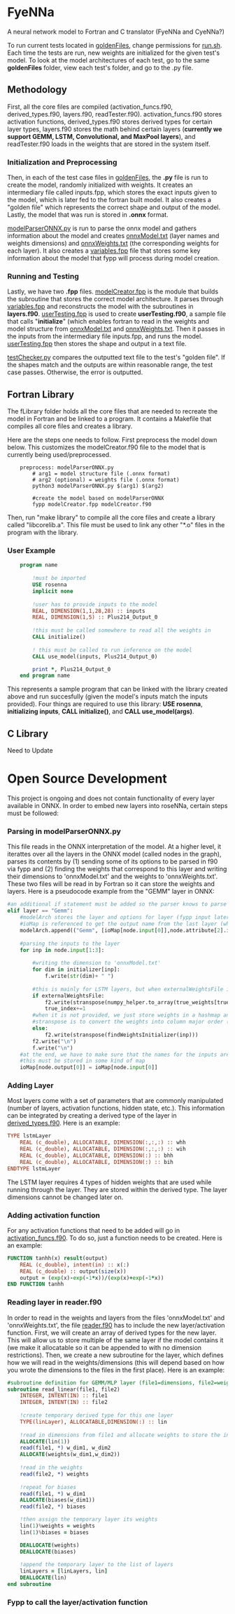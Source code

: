 # FyeNNa
A neural network model to Fortran and C translator (FyeNNa and CyeNNa?)

To run current tests located in [goldenFiles](https://github.com/comp-physics/FyeNNa/tree/develop/goldenFiles), change permissions for [run.sh](https://github.com/comp-physics/FyeNNa/blob/develop/run.sh). Each time the tests are run, new weights are initialized for the given test's model. To look at the model architectures of each test, go to the same **goldenFiles** folder, view each test's folder, and go to the .py file.

## Methodology
First, all the core files are compiled (activation_funcs.f90, derived_types.f90, layers.f90, readTester.f90). activation_funcs.f90 stores activation functions, derived_types.f90 stores derived types for certain layer types, layers.f90 stores the math behind certain layers (**currently we support GEMM, LSTM, Convolutional, and MaxPool layers**), and readTester.f90 loads in the weights that are stored in the system itself.

### Initialization and Preprocessing
Then, in each of the test case files in [goldenFiles](https://github.com/comp-physics/FyeNNa/tree/develop/goldenFiles), the **.py** file is run to create the model, randomly initialized with weights. It creates an intermediary file called inputs.fpp, which stores the exact inputs given to the model, which is later fed to the fortran built model. It also creates a "golden file" which represents the correct shape and output of the model. Lastly, the model that was run is stored in **.onnx** format.

[modelParserONNX.py](https://github.com/comp-physics/FyeNNa/blob/develop/modelParserONNX.py) is run to parse the onnx model and gathers information about the model and creates [onnxModel.txt](https://github.com/comp-physics/FyeNNa/blob/develop/onnxModel.txt) (layer names and weights dimensions) and [onnxWeights.txt](https://github.com/comp-physics/FyeNNa/blob/develop/onnxWeights.txt) (the corresponding weights for each layer). It also creates a [variables.fpp](https://github.com/comp-physics/FyeNNa/blob/develop/variables.fpp) file that stores some key information about the model that fypp will process during model creation.

### Running and Testing
Lastly, we have two **.fpp** files. [modelCreator.fpp](https://github.com/comp-physics/FyeNNa/blob/develop/modelCreator.fpp) is the module that builds the subroutine that stores the correct model architecture. It parses through [variables.fpp](https://github.com/comp-physics/FyeNNa/blob/develop/variables.fpp) and reconstructs the model with the subroutines in **layers.f90**. [userTesting.fpp](https://github.com/comp-physics/FyeNNa/blob/develop/userTesting.fpp) is used to create **userTesting.f90**, a sample file that calls "**initialize**" (which enables fortran to read in the weights and model structure from [onnxModel.txt](https://github.com/comp-physics/FyeNNa/blob/develop/onnxModel.txt) and [onnxWeights.txt](https://github.com/comp-physics/FyeNNa/blob/develop/onnxWeights.txt). Then it passes in the inputs from the intermediary file inputs.fpp, and runs the model. [userTesting.fpp](https://github.com/comp-physics/FyeNNa/blob/develop/userTesting.fpp) then stores the shape and output in a text file.


[testChecker.py](https://github.com/comp-physics/FyeNNa/blob/develop/goldenFiles/testChecker.py) compares the outputted text file to the test's "golden file". If the shapes match and the outputs are within reasonable range, the test case passes. Otherwise, the error is outputted.


## Fortran Library
The fLibrary folder holds all the core files that are needed to recreate the model in Fortran and be linked to a program. It contains a Makefile that compiles all core files and creates a library. 

Here are the steps one needs to follow. First preprocess the model down below. This customizes the modelCreator.f90 file to the model that is currently being used/preprocessed.

```make
    preprocess: modelParserONNX.py
        # arg1 = model structure file (.onnx format)
        # arg2 (optional) = weights file (.onnx format)
        python3 modelParserONNX.py $(arg1) $(arg2)

        #create the model based on modelParserONNX
        fypp modelCreator.fpp modelCreator.f90
```
Then, run "make library" to compile all the core files and create a library called "libcorelib.a". This file must be used to link any other "*.o" files in the program with the library. 

### User Example

``` fortran
    program name
        
        !must be imported
        USE rosenna
        implicit none
        
        !user has to provide inputs to the model
        REAL, DIMENSION(1,1,28,28) :: inputs
        REAL, DIMENSION(1,5) :: Plus214_Output_0
        
        !this must be called somewhere to read all the weights in
        CALL initialize()
        
        ! this must be called to run inference on the model
        CALL use_model(inputs, Plus214_Output_0)

        print *, Plus214_Output_0
    end program name
```
This represents a sample program that can be linked with the library created above and run succesfully (given the model's inputs match the inputs provided). Four things are required to use this library: **USE rosenna**, **initializing inputs**, **CALL initialize()**, and **CALL use_model(args)**.

## C Library
Need to Update


# Open Source Development
This project is ongoing and does not contain functionality of every layer available in ONNX. In order to embed new layers into roseNNa, certain steps must be followed:

### Parsing in modelParserONNX.py
This file reads in the ONNX interpretation of the model. At a higher level, it iterattes over all the layers in the ONNX model (called nodes in the graph), parses its contents by (1) sending some of its options to be parsed in f90 via fypp and (2) finding the weights that correspond to this layer and writing their dimensions to 'onnxModel.txt' and the weights to 'onnxWeights.txt'. These two files will be read in by Fortran so it can store the weights and layers. Here is a pseudocode example from the "GEMM" layer in ONNX:

```python
#an additional if statement must be added so the parser knows to parse this layer
elif layer == "Gemm":
    #modelArch stores the layer and options for layer (fypp input later on)
    #ioMap is referenced to get the output name from the last layer (which is input to this layer)
    modelArch.append(("Gemm", [ioMap[node.input[0]],node.attribute[2].i], None)) 
    
    #parsing the inputs to the layer
    for inp in node.input[1:3]:
        
        #writing the dimension to 'onnxModel.txt'
        for dim in initializer[inp]:
            f.write(str(dim)+ " ")
        
        #this is mainly for LSTM layers, but when externalWeightsFile is provided, all weights are stored in order
        if externalWeightsFile:
            f2.write(stranspose(numpy_helper.to_array(true_weights[true_index])))
            true_index+=1
        #when it is not provided, we just store weights in a hashmap and call this function to retrieve it for us (since it is not in order)
        #stranspose is to convert the weights into column major order (for F90)
        else:
            f2.write(stranspose(findWeightsInitializer(inp)))
        f2.write("\n")
        f.write("\n")
    #at the end, we have to make sure that the names for the inputs are preseved. The output name (e.g. "out1") will be the input to the next layer, so we will be using "out1" as the input
    #this must be stored in some kind of map
    ioMap[node.output[0]] = ioMap[node.input[0]]
```
### Adding Layer
Most layers come with a set of parameters that are commonly manipulated (number of layers, activation functions, hidden state, etc.). This information can be integrated by creating a derived type of the layer in [derived_types.f90](https://github.com/comp-physics/roseNNa/blob/develop/derived_types.f90). Here is an example:

``` fortran
TYPE lstmLayer
    REAL (c_double), ALLOCATABLE, DIMENSION(:,:,:) :: whh
    REAL (c_double), ALLOCATABLE, DIMENSION(:,:,:) :: wih
    REAL (c_double), ALLOCATABLE, DIMENSION(:) :: bhh
    REAL (c_double), ALLOCATABLE, DIMENSION(:) :: bih
ENDTYPE lstmLayer
```
The LSTM layer requires 4 types of hidden weights that are used while running through the layer. They are stored within the derived type. The layer dimensions cannot be changed later on.

### Adding activation function
For any activation functions that need to be added will go in [activation_funcs.f90](https://github.com/comp-physics/roseNNa/blob/develop/activation_funcs.f90). To do so, just a function needs to be created. Here is an example:

``` fortran
FUNCTION tanhh(x) result(output)
    REAL (c_double), intent(in) :: x(:)
    REAL (c_double) :: output(size(x))
    output = (exp(x)-exp(-1*x))/(exp(x)+exp(-1*x))
END FUNCTION tanhh
```

### Reading layer in reader.f90
In order to read in the weights and layers from the files 'onnxModel.txt' and 'onnxWeights.txt', the file [reader.f90](https://github.com/comp-physics/roseNNa/blob/develop/readTester.f90) has to include the new layer/activation function. First, we will create an array of derived types for the new layer. This will allow us to store multiple of the same layer if the model contains it (we make it allocatable so it can be appended to with no dimension restrictions). Then, we create a new subroutine for the layer, which defines how we will read in the weights/dimensions (this will depend based on how you wrote the dimensions to the files in the first place). Here is an example:

``` fortran
#subroutine definition for GEMM/MLP layer (file1=dimensions, file2=weights)
subroutine read_linear(file1, file2)
    INTEGER, INTENT(IN) :: file1
    INTEGER, INTENT(IN) :: file2
    
    !create temporary derived type for this one layer
    TYPE(linLayer), ALLOCATABLE,DIMENSION(:) :: lin
    
    !read in dimensions from file1 and allocate weights to store the incoming weights
    ALLOCATE(lin(1))
    read(file1, *) w_dim1, w_dim2
    ALLOCATE(weights(w_dim1,w_dim2))
    
    !read in the weights
    read(file2, *) weights
    
    !repeat for biases
    read(file1, *) w_dim1
    ALLOCATE(biases(w_dim1))
    read(file2, *) biases

    !then assign the temporary layer its weights
    lin(1)%weights = weights
    lin(1)%biases = biases

    DEALLOCATE(weights)
    DEALLOCATE(biases)
    
    !append the temporary layer to the list of layers
    linLayers = [linLayers, lin]
    DEALLOCATE(lin)
end subroutine
```

### Fypp to call the layer/activation function
